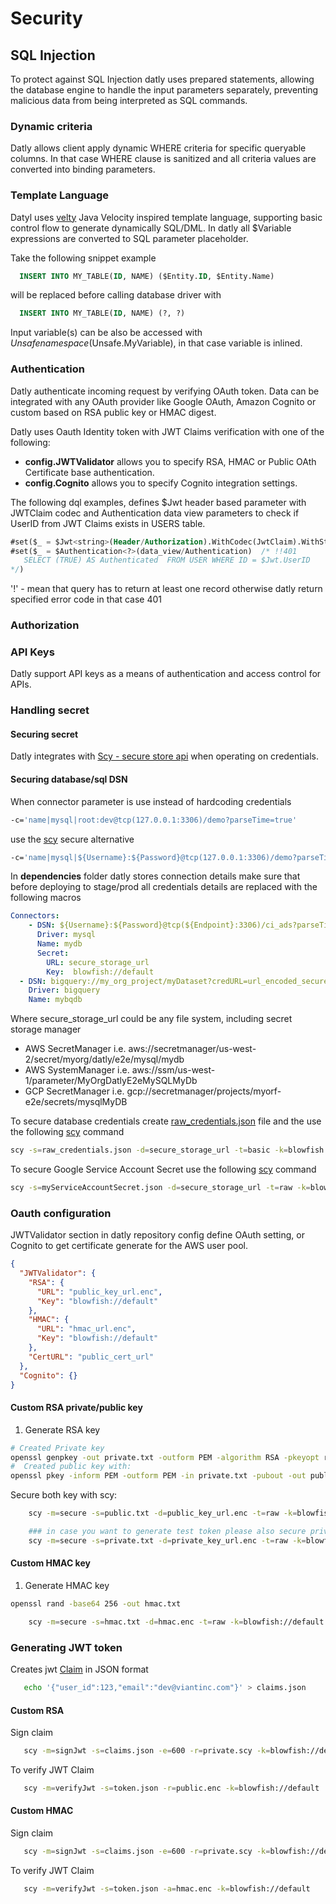 # Security 

## SQL Injection

To protect against SQL Injection datly uses prepared statements, allowing the database engine to handle the input parameters separately,
preventing malicious data from being interpreted as SQL commands.

### Dynamic criteria 

Datly allows client apply dynamic WHERE  criteria for specific queryable columns. In that case
WHERE clause is sanitized and all criteria values are converted into binding parameters.  

### Template Language

Datyl uses [velty](https://github.com/viant/velty) Java Velocity inspired template language, supporting basic control flow to
generate dynamically SQL/DML.
In datly all $Variable expressions are converted to SQL parameter placeholder.

Take the following snippet example
```sql
  INSERT INTO MY_TABLE(ID, NAME) ($Entity.ID, $Entity.Name)
```
will be replaced before calling database driver with
```sql
  INSERT INTO MY_TABLE(ID, NAME) (?, ?)
```

Input variable(s) can be also be accessed with $Unsafe namespace ($Unsafe.MyVariable), in that case variable is inlined.

### Authentication

Datly authenticate incoming request by verifying OAuth token. 
Data can be integrated with any OAuth provider like Google OAuth, Amazon Cognito or custom based on RSA public key or HMAC digest.   

Datly uses Oauth Identity token with JWT Claims verification with one of the following: 
- **config.JWTValidator** allows you to specify RSA, HMAC or Public OAth Certificate base authentication. 
- **config.Cognito** allows you to specify Cognito integration settings.

The following dql examples, defines $Jwt header based parameter with JWTClaim codec 
and Authentication data view parameters to check if UserID from JWT Claims exists in USERS table.

```sql
#set($_ = $Jwt<string>(Header/Authorization).WithCodec(JwtClaim).WithStatusCode(401))
#set($_ = $Authentication<?>(data_view/Authentication)  /* !!401
   SELECT (TRUE) AS Authenticated  FROM USER WHERE ID = $Jwt.UserID
*/)
```

'!' - mean that query has to return at least one record otherwise datly return specified error code in that case 401


### Authorization


### API Keys

Datly support API keys as a means of authentication and access control for APIs.


### Handling secret


#### Securing secret

Datly integrates with [Scy - secure store api](https://github.com/viant/scy) when operating on credentials.


#### Securing database/sql DSN

When connector parameter is use instead of hardcoding credentials
```bash
-c='name|mysql|root:dev@tcp(127.0.0.1:3306)/demo?parseTime=true'
```

use the [scy](https://github.com/viant/scy) secure alternative

```bash
-c='name|mysql|${Username}:${Password}@tcp(127.0.0.1:3306)/demo?parseTime=true|secure_storage_url|blowfish://default'
```


In **dependencies** folder datly stores connection details make sure that before deploying to stage/prod all
credentials details are replaced with the following macros

```connections.yaml
Connectors:
    - DSN: ${Username}:${Password}@tcp(${Endpoint}:3306)/ci_ads?parseTime=true
      Driver: mysql
      Name: mydb
      Secret:
        URL: secure_storage_url
        Key:  blowfish://default
  - DSN: bigquery://my_org_project/myDataset?credURL=url_encoded_secure_storage_N_url
    Driver: bigquery
    Name: mybqdb
```

Where secure_storage_url could be any file system, including secret storage manager
- AWS SecretManager i.e. aws://secretmanager/us-west-2/secret/myorg/datly/e2e/mysql/mydb
- AWS SystemManager i.e. aws://ssm/us-west-1/parameter/MyOrgDatlyE2eMySQLMyDb
- GCP SecretManager i.e. gcp://secretmanager/projects/myorf-e2e/secrets/mysqlMyDB


To secure database credentials create [raw_credentials.json](asset/raw_credentials.json) file
and the use the following [scy](https://github.com/viant/scy) command

```bash
scy -s=raw_credentials.json -d=secure_storage_url -t=basic -k=blowfish://default
```

To secure Google Service Account Secret use the following [scy](https://github.com/viant/scy) command

```bash
scy -s=myServiceAccountSecret.json -d=secure_storage_url -t=raw -k=blowfish://default
```


### Oauth configuration


JWTValidator section in datly repository config define OAuth setting, 
or Cognito to get certificate generate for the AWS user pool.

```json
{
  "JWTValidator": {
    "RSA": {
      "URL": "public_key_url.enc",
      "Key": "blowfish://default"
    },
    "HMAC": {
      "URL": "hmac_url.enc",
      "Key": "blowfish://default"
    },
    "CertURL": "public_cert_url"
  },
  "Cognito": {}
}
```

#### Custom RSA private/public key

1. Generate RSA key
```bash
# Created Private key
openssl genpkey -out private.txt -outform PEM -algorithm RSA -pkeyopt rsa_keygen_bits:4096
#  Created public key with:
openssl pkey -inform PEM -outform PEM -in private.txt -pubout -out public.txt
```

Secure both key with scy:

```bash
    scy -m=secure -s=public.txt -d=public_key_url.enc -t=raw -k=blowfish://default ## on prod, use secure store instead of local fs

    ### in case you want to generate test token please also secure private key
    scy -m=secure -s=private.txt -d=private_key_url.enc -t=raw -k=blowfish://default ## on prod, use secure store instead of local fs
```

#### Custom HMAC key

1. Generate HMAC key

```bash
openssl rand -base64 256 -out hmac.txt
```
```bash
    scy -m=secure -s=hmac.txt -d=hmac.enc -t=raw -k=blowfish://default ## on prod, use secure store instead of local fs

```

### Generating JWT token 

Creates jwt [Claim](https://github.com/viant/scy/blob/main/auth/jwt/claims.go) in JSON format
```bash
   echo '{"user_id":123,"email":"dev@viantinc.com"}' > claims.json 
```

#### Custom RSA

Sign claim
```bash
   scy -m=signJwt -s=claims.json -e=600 -r=private.scy -k=blowfish://default
```

To verify JWT Claim
```bash
   scy -m=verifyJwt -s=token.json -r=public.enc -k=blowfish://default
``` 

#### Custom HMAC

Sign claim

```bash
   scy -m=signJwt -s=claims.json -e=600 -r=private.scy -k=blowfish://default
``` 

To verify JWT Claim
```bash
   scy -m=verifyJwt -s=token.json -a=hmac.enc -k=blowfish://default
``` 




